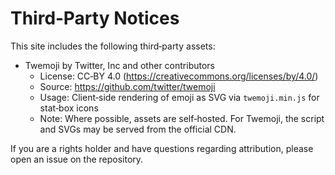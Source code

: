 # Third‑Party Notices

This site includes the following third‑party assets:

- Twemoji by Twitter, Inc and other contributors
  - License: CC‑BY 4.0 (<https://creativecommons.org/licenses/by/4.0/>)
  - Source: <https://github.com/twitter/twemoji>
  - Usage: Client‑side rendering of emoji as SVG via `twemoji.min.js` for stat‑box icons
  - Note: Where possible, assets are self‑hosted. For Twemoji, the script and SVGs may be served
    from the official CDN.

If you are a rights holder and have questions regarding attribution, please open an issue on the
repository.
